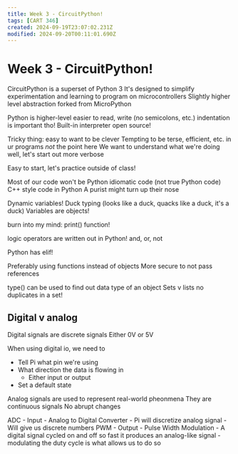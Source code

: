 ```yaml
---
title: Week 3 - CircuitPython!
tags: [CART 346]
created: 2024-09-19T23:07:02.231Z
modified: 2024-09-20T00:11:01.690Z
---
```


# Week 3 - CircuitPython!

CircuitPython is a superset of Python 3
It's designed to simplify experimentation and learning to program on microcontrollers
Slightly higher level abstraction forked from MicroPython

Python is higher-level
easier to read, write (no semicolons, etc.)
indentation is important tho!
Built-in interpreter
open source!

Tricky thing: easy to want to be clever
Tempting to be terse, efficient, etc. in ur programs
*not* the point here
We want to understand what we're doing well,
let's start out more verbose

Easy to start, let's practice outside of class!

Most of our code won't be Python idiomatic code (not true Python code)
C++ style code in Python
A purist might turn up their nose

Dynamic variables!
Duck typing (looks like a duck, quacks like a duck, it's a duck)
Variables are objects!

burn into my mind: print() function!

logic operators are written out in Python!
and, or, not

Python has elif!

Preferably using functions instead of objects
More secure to not pass references

type() can be used to find out data type of an object
Sets v lists
no duplicates in a set!

## Digital v analog
Digital signals are discrete signals
Either 0V or 5V

When using digital io, we need to
- Tell Pi what pin we're using
- What direction the data is flowing in
	- Either input or output
- Set a default state

Analog signals are used to represent real-world pheonmena
They are continuous signals
No abrupt changes

ADC - Input
	- Analog to Digital Converter
	- Pi will discretize analog signal
	- Will give us discrete numbers
PWM - Output
	- Pulse Width Modulation
	- A digital signal cycled on and off so fast it produces an analog-like signal
	- modulating the duty cycle is what allows us to do so
